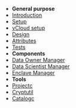 - **General purpose**
- [Introduction](introduction.md)
- [Setup](setup.md)
- [vCloud setup](cloudVM.md)
- [Design](design.md)
- [Attributes](attributes.md)
- [Tests](tests.md)
- **Components**
- [Data Owner Manager](domanager.md)
- [Data Scientist Manager](dsmanager.md)
- [Enclave Manager](enclavem.md)
- **Tools**
- [Projectc](projectc.md)
- [Cryptutil](cryptutil.md)
- [Catalogc](catalogc.md)
